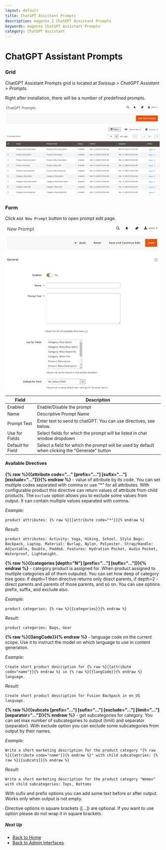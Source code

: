 ```yaml
---
layout: default
title: ChatGPT Assistant Prompts
description: magento 2 ChatGPT Assistant Prompts
keywords: magento ChatGPT Assistant Prompts
category: ChatGPT Assistant
---
```


# ChatGPT Assistant Prompts

### Grid

ChatGPT Assistant Prompts grid is located at _Swissup > ChatGPT Assistant > Prompts_.

Right after installation, there will be a number of predefined prompts.

![ChatGPT Assistant Prompts](/images/m2/chat-gpt-assistant/backend/prompts-grid.png)

### Form

Click `Add New Prompt` button to open prompt edit page.

![Prompt Form](/images/m2/chat-gpt-assistant/backend/prompts-form.png)

Field             | Description
------------------|------------------------------------------------------
Enabled           | Enable/Disable the prompt
Name              | Descriptive Prompt Name
Prompt Text       | Enter text to send to chatGPT. You can use directives, see below.
Use for Fields    | Select fields for which the prompt will be listed in chat window dropdown
Default for Field | Select a field for which the prompt will be used by default when clicking the "Generate" button

#### Available Directives

**{% raw %}{{attribute code="..." [prefix="..."] [sufix="..."] [exclude="..."]}}{% endraw %}** - value of attribute by its code. You can set multiple codes separated with comma or use "*" for all attributes. With configurable product this directive can return values of attribute from child products. The `exclude` option allows you to exclude some values from output. It can contain multiple values separated with comma.

*Example:*

```
product attributes: {% raw %}{{attribute code="*"}}{% endraw %}
```

*Result:*

```
product attributes: Activity: Yoga, Hiking, School. Style Bags: Backpack, Laptop. Material: Burlap, Nylon, Polyester. Strap/Handle: Adjustable, Double, Padded. Features: Hydration Pocket, Audio Pocket, Waterproof, Lightweight.
```

**{% raw %}{{categories [depth="N"] [prefix="..."] [sufix="..."]}}{% endraw %}** - category product is assigned for. When product assigned to multiple categories all of them outputed. You can set how deep of category tree goes: if depth=1 then directive returns only direct parents, if depth=2 - direct parents and parents of those parents, and so on. You can use options prefix, suffix, and exclude also.

*Example:*

```
product categories: {% raw %}{{categories}}{% endraw %}
```

*Result:*

```
product categories: Bags, Gear
```

**{% raw %}{{langCode}}{% endraw %}** - language code on the current scope. Use it to instruct the model on which language to use in content generation.

*Example:*

```
Create short product description for {% raw %}{{attribute code="name"}}{% endraw %} in {% raw %}{{langCode}}{% endraw %} language.
```

*Result:*

```
Create short product description for Fusion Backpack in en_US language.
```

**{% raw %}{{subcats [prefix="..."] [sufix="..."] [exclude="..."] [limit="..."] [separator="..."]}}{% endraw %}** - get subcategories for category. You can set max number of subcategories to output (limit) and separator (separator). With exclude option you can exclude some subcategories from output by their names.

*Example:*

```
Write a short marketing description for the product category "{% raw %}{{attribute code="name"}}{% endraw %}" with child subcategories: {% raw %}{{subcats}}{% endraw %}
```

*Result:*

```
Write a short marketing description for the product category "Women" with child subcategories: Tops, Bottoms
```

With sufix and prefix options you can add some text before or after output. Works only when output is not empty.

Directive options in square brackets ([...]) are optional. If you want to use option please do not wrap it in square brackets.

##### Next Up

 -  [Back to Home](/m2/extensions/chat-gpt-assistant/)
 -  [Back to Admin Interfaces](/m2/extensions/chat-gpt-assistant/backend/)
